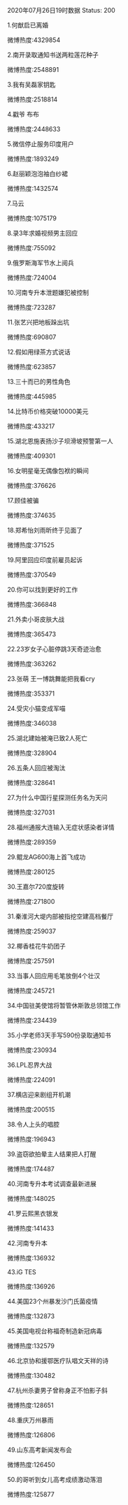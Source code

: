 2020年07月26日19时数据
Status: 200

1.何猷启已离婚

微博热度:4329854

2.南开录取通知书送两粒莲花种子

微博热度:2548891

3.我有吴磊家钥匙

微博热度:2518814

4.戳爷 布布

微博热度:2448633

5.微信停止服务印度用户

微博热度:1893249

6.赵丽颖泡泡袖白纱裙

微博热度:1432574

7.马云

微博热度:1075179

8.录3年求婚视频男主回应

微博热度:755092

9.俄罗斯海军节水上阅兵

微博热度:724004

10.河南专升本泄题嫌犯被控制

微博热度:723287

11.张艺兴把地板跺出坑

微博热度:690807

12.假如用绿茶方式说话

微博热度:623857

13.三十而已的男性角色

微博热度:445985

14.比特币价格突破10000美元

微博热度:433217

15.湖北恩施表扬沙子坝滑坡预警第一人

微博热度:409301

16.女明星毫无偶像包袱的瞬间

微博热度:376626

17.顾佳被骗

微博热度:374635

18.郑希怡刘雨昕终于见面了

微博热度:371525

19.阿里回应印度前雇员起诉

微博热度:370549

20.你可以找到更好的工作

微博热度:366848

21.外卖小哥皮肤大战

微博热度:365473

22.23岁女子心脏停跳3天奇迹治愈

微博热度:363262

23.张萌 王一博跳舞能把我看cry

微博热度:353371

24.受灾小猫变成军喵

微博热度:346038

25.湖北建始被淹已致2人死亡

微博热度:328904

26.五条人回应被淘汰

微博热度:328641

27.为什么中国行星探测任务名为天问

微博热度:327031

28.福州通报大连输入无症状感染者详情

微博热度:289359

29.鲲龙AG600海上首飞成功

微博热度:280125

30.王嘉尔720度旋转

微博热度:271800

31.秦淮河大堤内部被指挖空建高档餐厅

微博热度:259037

32.椰香桂花牛奶团子

微博热度:257591

33.当事人回应用毛笔放倒4个壮汉

微博热度:245721

34.中国驻美使馆将暂管休斯敦总领馆工作

微博热度:234439

35.小学老师3天手写590份录取通知书

微博热度:230934

36.LPL忍界大战

微博热度:224091

37.横店迎来剧组开机潮

微博热度:200515

38.令人上头的唱腔

微博热度:196943

39.盗窃欲拍晕主人结果把人打醒

微博热度:174487

40.河南专升本考试调查最新进展

微博热度:148025

41.罗云熙黑衣银发

微博热度:141433

42.河南专升本

微博热度:136932

43.iG TES

微博热度:136926

44.美国23个州暴发沙门氏菌疫情

微博热度:132873

45.美国电视台称福奇制造新冠病毒

微博热度:132579

46.北京协和援鄂医疗队唱文天祥的诗

微博热度:130482

47.杭州杀妻男子曾称身正不怕影子斜

微博热度:128651

48.重庆万州暴雨

微博热度:126806

49.山东高考新闻发布会

微博热度:126450

50.的哥听到女儿高考成绩激动落泪

微博热度:125877

